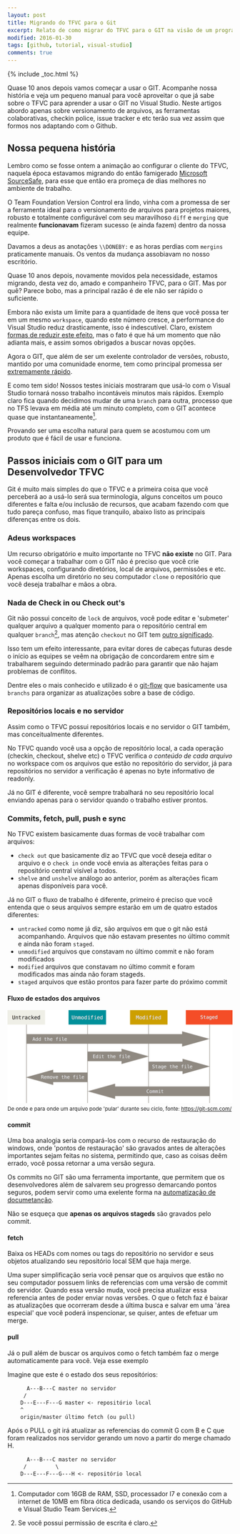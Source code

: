 ```yaml
---
layout: post
title: Migrando do TFVC para o Git
excerpt: Relato de como migrar do TFVC para o GIT na visão de um programador .NET
modified: 2016-01-30
tags: [github, tutorial, visual-studio]
comments: true
---
```

{% include _toc.html %}

Quase 10 anos depois vamos começar a usar o GIT. Acompanhe nossa história e veja um pequeno manual para você aproveitar o que já sabe sobre o TFVC para aprender a usar o GIT no Visual Studio. Neste artigos abordo apenas sobre versionamento de arquivos, as ferramentas colaborativas, checkin police, issue tracker e etc terão sua vez assim que formos nos adaptando com o Github.

## Nossa pequena história

Lembro como se fosse ontem a animação ao configurar o cliente do TFVC, naquela época estavamos migrando do então famigerado [Microsoft SourceSafe](https://msdn.microsoft.com/pt-br/library/3h0544kx%28v%3Dvs.80%29.aspx), para esse que então era promeça de dias melhores no ambiente de trabalho.

O Team Foundation Version Control era lindo, vinha com a promessa de ser a ferramenta ideal para o versionamento de arquivos para projetos maiores, robusto e totalmente configurável com seu maravilhoso `diff` e `merging` que realmente **funcionavam** fizeram sucesso (e ainda fazem) dentro da nossa equipe. 

Davamos a deus as anotações `\\DONEBY:` e as horas perdias com `mergins` praticamente manuais. Os ventos da mudança assobiavam no nosso escritório. 

Quase 10 anos depois, novamente movidos pela necessidade, estamos migrando, desta vez do, amado e companheiro TFVC, para o GIT. Mas por quê? Parece bobo, mas a principal razão é de ele não ser rápido o suficiente.

Embora não exista um limite para a quantidade de itens que você possa ter em um mesmo `workspace`, quando este número cresce, a performance do Visual Studio reduz drasticamente, isso é indescutível. Claro, existem [formas de reduzir este efeito](http://stackoverflow.com/questions/28022712/visual-studio-2013-tfs-slow), mas o fato é que há um momento que não adianta mais, e assim somos obrigados a buscar novas opções.

Agora o GIT, que além de ser um exelente controlador de versões, robusto, mantido por uma comunidade enorme, tem como principal promessa ser [extremamente rápido](https://git-scm.com/about/small-and-fast).

E como tem sido! Nossos testes iniciais mostraram que usá-lo com o Visual Studio tornará nosso trabalho incontáveis minutos mais rápidos. Exemplo claro fica quando decidimos mudar de uma `branch` para outra, processo que no TFS levava em média até um minuto completo, com o GIT acontece quase que instantaneamente[^1]. 

Provando ser uma escolha natural para quem se acostumou com um produto que é fácil de usar e funciona.

## Passos iniciais com o GIT para um Desenvolvedor TFVC

Git é muito mais simples do que o TFVC e a primeira coisa que você perceberá ao a usá-lo 
será sua terminologia, alguns conceitos um pouco diferentes e falta e/ou inclusão de recursos, que acabam fazendo com que tudo pareça confuso, mas fique tranquilo, abaixo listo as principais diferenças entre os dois.

### Adeus workspaces

Um recurso obrigatório e muito importante no TFVC **não existe** no GIT. Para você começar a trabalhar com o GIT não é preciso que você crie workspaces, configurando diretórios, local de arquivos, permissões e etc. Apenas escolha um diretório no seu computador `clone` o repositório que você deseja trabalhar e mãos a obra.

### Nada de Check in ou Check out's

Git não possui conceito de `lock` de arquivos, você pode editar e 'submeter' qualquer arquivo a qualquer momento para o repositório central em qualquer `branch`[^2], mas atenção `checkout` no GIT tem [outro significado](https://git-scm.com/docs/git-checkout).

Isso tem um efeito interessante, para evitar dores de cabeças futuras desde o início as equipes se veêm na obrigação de concordarem entre sim e trabalharem seguindo determinado padrão para garantir que não hajam problemas de conflitos. 

Dentre eles o mais conhecido e utilizado é o [git-flow](http://nvie.com/posts/a-successful-git-branching-model/) que basicamente usa `branchs` para organizar as atualizações sobre a base de código. 

### Repositórios locais e no servidor

Assim como o TFVC possui repositórios locais e no servidor o GIT também, mas conceitualmente diferentes. 

No TFVC quando você usa a opção de repositório local, a cada operação (checkin, checkout, shelve etc) o TFVC verifica *o conteúdo de cada arquivo* no workspace com os arquivos que estão no repositório do servidor, já para repositórios no servidor a verificação é apenas no byte informativo de readonly.

Já no GIT é diferente, você sempre trabalhará no seu repositório local enviando apenas para o servidor quando o trabalho estiver prontos.

### Commits, fetch, pull, push e sync

No TFVC existem basicamente duas formas de você trabalhar com arquivos:

 - `check out` que basicamente diz ao TFVC que você deseja editar o arquivo e o `check in` onde você envia as alterações feitas para o repositório central visível a todos.
 - `shelve` and `unshelve` análogo ao anterior, porém as alterações ficam apenas disponíveis para você.
   
Já no GIT o fluxo de trabalho é diferente, primeiro é preciso que você entenda que o seus arquivos sempre estarão em um de quatro estados diferentes:

 - `untracked` como nome já diz, são arquivos em que o git não está acompanhando. Arquivos que não estavam presentes no último commit e ainda não foram `staged`.
 - `unmodified` arquivos que constavam no último commit e não foram modificados
 - `modified` arquivos que constavam no último commit e foram modificados mas ainda não foram stageds.
 - `staged` arquivos que estão prontos para fazer parte do próximo commit

#### Fluxo de estados dos arquivos
![Fluxo de estados dos arquivos](/images/lifecycle.png)
<small>De onde e para onde um arquivo pode 'pular' durante seu ciclo, fonte: https://git-scm.com/</small>

#### commit

Uma boa analogia seria compará-los com o recurso de restauração do windows, onde 'pontos de restauração' são gravados antes de alterações importantes sejam feitas no sistema, permitindo que, caso as coisas deêm errado, você possa retornar a uma versão segura. 

Os commits no GIT são uma ferramenta importante, que permitem que os desenvolvedores além de salvarem seu progresso demarcando pontos seguros, podem servir como uma exelente forma na [automatização de documetanção](https://github.com/angular/angular.js/blob/master/CONTRIBUTING.md#commit). 

Não se esqueça que **apenas os arquivos stageds** são gravados pelo commit.

#### fetch

Baixa os HEADs com nomes ou tags do repositório no servidor e seus objetos atualizando seu repositório local SEM que haja merge. 

Uma super simplificação seria você pensar que os arquivos que estão no seu computador possuem links de referencias com uma versão de commit do servidor. Quando essa versão muda, você precisa atualizar essa referencia antes de poder enviar novas versões. O que o fetch faz é baixar as atualizações que ocorreram desde a última busca e salvar em uma 'área especial' que você poderá inspencionar, se quiser, antes de efetuar um merge. 

#### pull

Já o pull além de buscar os arquivos como o fetch também faz o merge automaticamente para você. Veja esse exemplo

Imagine que este é o estado dos seus repositórios:

```
	  A---B---C master no servidor
	 /
    D---E---F---G master <- repositório local
	^
	origin/master último fetch (ou pull)
```

Após o PULL o git irá atualizar as referencias do commit G com B e C que foram realizados nos servidor gerando um novo a partir do merge chamado H.

```
	  A---B---C master no servidor
	 /         \
    D---E---F---G---H <- repositório local
```





[^1]: Computador com 16GB de RAM, SSD, processador I7 e conexão com a internet de 10MB em fibra ótica dedicada, usando os serviços do GitHub e Visual Studio Team Services.

[^2]: Se você possui permissão de escrita é claro.
[^3]: shelve se refere a opção de você enviar alterações que só podem ser vistas por você no repositório central.